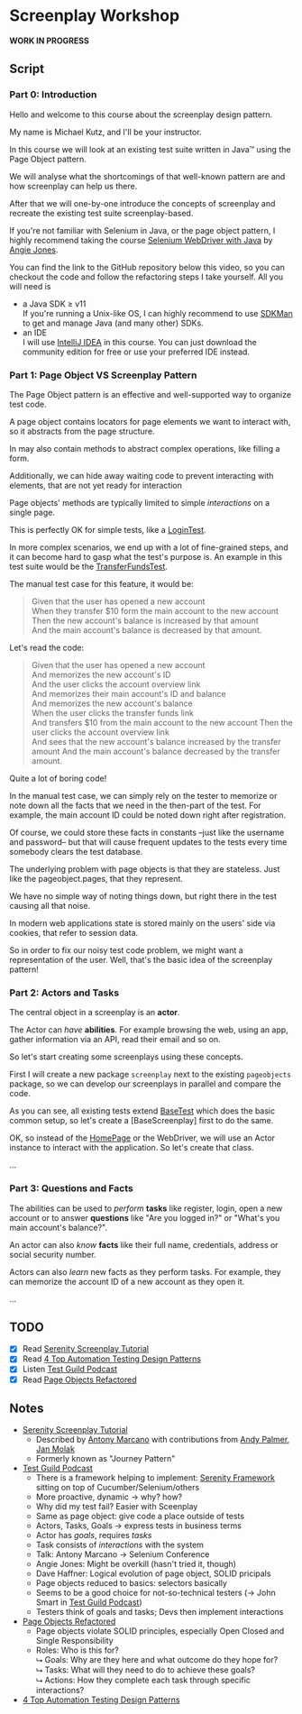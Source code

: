 # Screenplay Workshop

**WORK IN PROGRESS**

## Script

### Part 0: Introduction

Hello and welcome to this course about the screenplay design pattern.

My name is Michael Kutz, and I'll be your instructor.

In this course we will look at an existing test suite written in Java™ using the Page Object pattern.
 
We will analyse what the shortcomings of that well-known pattern are and how screenplay can help us there.

After that we will one-by-one introduce the concepts of screenplay and recreate the existing test suite screenplay-based.

If you're not familiar with Selenium in Java, or the page object pattern, I highly recommend taking the course [Selenium WebDriver with Java](https://testautomationu.applitools.com/selenium-webdriver-tutorial-java/) by [Angie Jones](https://testautomationu.applitools.com/instructors/angie_jones.html).

You can find the link to the GitHub repository below this video, so you can checkout the code and follow the refactoring steps I take yourself. All you will need is
- a Java SDK &geq; v11\
  If you're running a Unix-like OS, I can highly recommend to use [SDKMan](https://sdkman.io) to get and manage Java (and many other) SDKs.
- an IDE\
  I will use [IntelliJ IDEA](https://www.jetbrains.com/idea/) in this course. You can just download the community edition for free or use your preferred IDE instead.

### Part 1: Page Object VS Screenplay Pattern

The Page Object pattern is an effective and well-supported way to organize test code.

A page object contains locators for page elements we want to interact with, so it abstracts from the page structure.

In may also contain methods to abstract complex operations, like filling a form.

Additionally, we can hide away waiting code to prevent interacting with elements, that are not yet ready for interaction

Page objects' methods are typically limited to simple *interactions* on a single page.

This is perfectly OK for simple tests, like a [LoginTest].

In more complex scenarios, we end up with a lot of fine-grained steps, and it can become hard to gasp what the test's purpose is. An example in this test suite would be the [TransferFundsTest].

The manual test case for this feature, it would be:

> Given that the user has opened a new account\
> When they transfer $10 form the main account to the new account\
> Then the new account's balance is increased by that amount\
> And the main account's balance is decreased by that amount.

Let's read the code:

> Given that the user has opened a new account\
> And memorizes the new account's ID\
> And the user clicks the account overview link\
> And memorizes their main account's ID and balance\
> And memorizes the new account's balance\
> When the user clicks the transfer funds link\
> And transfers $10 from the main account to the new account
> Then the user clicks the account overview link\
> And sees that the new account's balance increased by the transfer amount
> And the main account's balance decreased by the transfer amount.

Quite a lot of boring code!

In the manual test case, we can simply rely on the tester to memorize or note down all the facts that we need in the then-part of the test. For example, the main account ID could be noted down right after registration.

Of course, we could store these facts in constants –just like the username and password– but that will cause frequent updates to the tests every time somebody clears the test database. 

The underlying problem with page objects is that they are stateless. Just like the pageobject.pages, that they represent.

We have no simple way of noting things down, but right there in the test causing all that noise.

In modern web applications state is stored mainly on the users' side via cookies, that refer to session data.

So in order to fix our noisy test code problem, we might want a representation of the user. Well, that's the basic idea of the screenplay pattern!

### Part 2: Actors and Tasks

The central object in a screenplay is an __actor__.

The Actor can _have_ __abilities__. For example browsing the web, using an app, gather information via an API, read their email and so on.

So let's start creating some screenplays using these concepts.

First I will create a new package `screenplay` next to the existing `pageobjects` package, so we can develop our screenplays in parallel and compare the code.

As you can see, all existing tests extend [BaseTest] which does the basic common setup, so let's create a [BaseScreenplay] first to do the same.

OK, so instead of the [HomePage] or the WebDriver, we will use an Actor instance to interact with the application. So let's create that class.

...

### Part 3: Questions and Facts

The abilities can be used to _perform_ __tasks__ like register, login, open a new account or to answer __questions__ like "Are you logged in?" or "What's you main account's balance?".

An actor can also _know_ __facts__ like their full name, credentials, address or social security number.

Actors can also _learn_ new facts as they perform tasks. For example, they can memorize the account ID of a new account as they open it.

...

## TODO

- [X] Read [Serenity Screenplay Tutorial]
- [X] Read [4 Top Automation Testing Design Patterns]
- [X] Listen [Test Guild Podcast]
- [X] Read [Page Objects Refactored]

## Notes

- [Serenity Screenplay Tutorial]
  - Described by [Antony Marcano] with contributions from [Andy Palmer], [Jan Molak]
  - Formerly known as "Journey Pattern"
- [Test Guild Podcast]
  - There is a framework helping to implement: [Serenity Framework]
  sitting on top of Cucumber/Selenium/others
  - More proactive, dynamic → why? how?
  - Why did my test fail? Easier with Sceenplay
  - Same as page object: give code a place outside of tests
  - Actors, Tasks, Goals → express tests in business terms
  - Actor has *goals*, requires *tasks*
  - Task consists of *interactions* with the system
  - Talk: Antony Marcano → Selenium Conference
  - Angie Jones: Might be overkill (hasn't tried it, though)
  - Dave Haffner: Logical evolution of page object, SOLID pricipals
  - Page objects reduced to basics: selectors basically
  - Seems to be a good choice for not-so-technical testers (→ John Smart in [Test Guild Podcast])
  - Testers think of goals and tasks; Devs then implement interactions
- [Page Objects Refactored]
  - Page objects violate SOLID principles, especially Open Closed and Single Responsibility
  - Roles: Who is this for?\
    ⮡ Goals: Why are they here and what outcome do they hope for?\
    ⮡ Tasks: What will they need to do to achieve these goals?\
    ⮡ Actions: How they complete each task through specific interactions?
- [4 Top Automation Testing Design Patterns] 

[Serenity Framework]: <http://www.thucydides.info/#/whatisserenity>
[4 Top Automation Testing Design Patterns]: <https://testguild.com/automation-testing-design-patterns/>
[Test Guild Podcast]: <https://testguild.com/podcast/automation/138-screenplay-pattern-better-page-objects-john-smart/>
[Serenity Screenplay Tutorial]: <http://serenity-bdd.info/docs/articles/screenplay-tutorial.html>
[Antony Marcano]: <https://twitter.com/AntonyMarcano>
[Andy Palmer]: <https://twitter.com/AndyPalmer>
[Jan Molak]: <https://twitter.com/JanMolak>
[John Ferguson Smart]: <https://twitter.com/wakaleo>
[Page Objects Refactored]: <https://ideas.riverglide.com/page-objects-refactored-12ec3541990#.ekkiguobe>


[BaseTest]: <src/test/java/pageobjects/BaseTest.java>
[LoginTest]: <src/test/java/pageobjects/LoginTest.java>
[TransferFundsTest]: <src/test/java/pageobjects/TransferFundsTest.java>
[HomePage]: <src/main/java/pageobject/pages/HomePage.java>